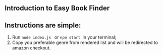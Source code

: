## Introduction to Easy Book Finder

## Instructions are simple:

1. Run ```node index.js ``` or ```npm start ```in your terminal;
2. Copy you preferable genre from rendered list and will be redirected to amazon checkout.


